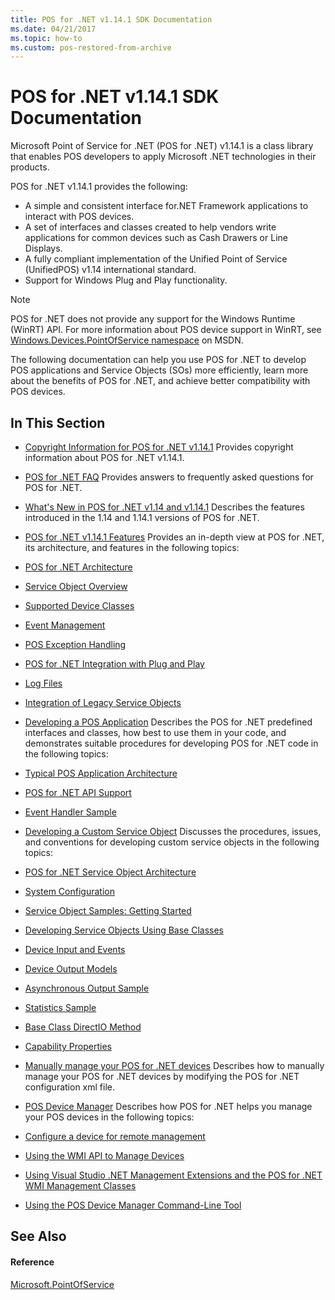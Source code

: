```yaml
---
title: POS for .NET v1.14.1 SDK Documentation
ms.date: 04/21/2017
ms.topic: how-to
ms.custom: pos-restored-from-archive
---
```


# POS for .NET v1.14.1 SDK Documentation

Microsoft Point of Service for .NET (POS for .NET) v1.14.1 is a class library that enables POS developers to apply Microsoft .NET technologies in their products.

POS for .NET v1.14.1 provides the following:

- A simple and consistent interface for.NET Framework applications to interact with POS devices.
- A set of interfaces and classes created to help vendors write applications for common devices such as Cash Drawers or Line Displays.
- A fully compliant implementation of the Unified Point of Service (UnifiedPOS) v1.14 international standard.
- Support for Windows Plug and Play functionality.

> [!NOTE]
> POS for .NET does not provide any support for the Windows Runtime (WinRT) API. For more information about POS device support in WinRT, see <A href="https://go.microsoft.com/fwlink/p/?linkid=390159">Windows.Devices.PointOfService namespace</A> on MSDN.

The following documentation can help you use POS for .NET to develop POS applications and Service Objects (SOs) more efficiently, learn more about the benefits of POS for .NET, and achieve better compatibility with POS devices.

## In This Section

- [Copyright Information for POS for .NET v1.14.1](copyright-information-for-pos-for-net-v1141.md)
    Provides copyright information about POS for .NET v1.14.1.

- [POS for .NET FAQ](ee406171\(v=winembedded.0\).md)
    Provides answers to frequently asked questions for POS for .NET.

- [What's New in POS for .NET v1.14 and v1.14.1](whats-new-in-pos-for-net-v114-and-v1141.md)
    Describes the features introduced in the 1.14 and 1.14.1 versions of POS for .NET.

- [POS for .NET v1.14.1 Features](pos-for-net-v1141-features.md)
    Provides an in-depth view at POS for .NET, its architecture, and features in the following topics:

- [POS for .NET Architecture](pos-for-net-architecture.md)
- [Service Object Overview](service-object-overview.md)
- [Supported Device Classes](supported-device-classes.md)
- [Event Management](event-management.md)
- [POS Exception Handling](pos-exception-handling.md)
- [POS for .NET Integration with Plug and Play](pos-for-net-integration-with-plug-and-play.md)
- [Log Files](log-files.md)
- [Integration of Legacy Service Objects](integration-of-legacy-service-objects.md)

- [Developing a POS Application](developing-a-pos-application.md)
    Describes the POS for .NET predefined interfaces and classes, how best to use them in your code, and demonstrates suitable procedures for developing POS for .NET code in the following topics:

- [Typical POS Application Architecture](typical-pos-application-architecture.md)
- [POS for .NET API Support](pos-for-net-api-support.md)
- [Event Handler Sample](event-handler-sample.md)

- [Developing a Custom Service Object](developing-a-custom-service-object.md)
    Discusses the procedures, issues, and conventions for developing custom service objects in the following topics:

- [POS for .NET Service Object Architecture](pos-for-net-service-object-architecture.md)
- [System Configuration](system-configuration.md)
- [Service Object Samples: Getting Started](service-object-samples-getting-started.md)
- [Developing Service Objects Using Base Classes](developing-service-objects-using-base-classes.md)
- [Device Input and Events](device-input-and-events.md)
- [Device Output Models](device-output-models.md)
- [Asynchronous Output Sample](asynchronous-output-sample.md)
- [Statistics Sample](statistics-sample.md)
- [Base Class DirectIO Method](base-class-directio-method.md)
- [Capability Properties](capability-properties.md)

- [Manually manage your POS for .NET devices](manually-manage-your-pos-for-net-devices.md)
    Describes how to manually manage your POS for .NET devices by modifying the POS for .NET configuration xml file.

- [POS Device Manager](pos-device-manager.md)
    Describes how POS for .NET helps you manage your POS devices in the following topics:

- [Configure a device for remote management](configure-a-device-for-remote-management.md)
- [Using the WMI API to Manage Devices](using-the-wmi-api-to-manage-devices.md)
- [Using Visual Studio .NET Management Extensions and the POS for .NET WMI Management Classes](using-visual-studio-net-management-extensions-and-the-pos-for-net-wmi-management-classes.md)
- [Using the POS Device Manager Command-Line Tool](using-the-pos-device-manager-command-line-tool.md)

## See Also

#### Reference

[Microsoft.PointOfService](ms843373\(v=winembedded.11\).md)
